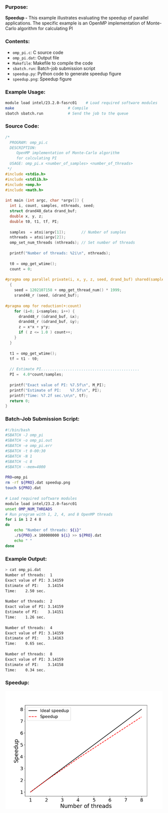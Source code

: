 ### Purpose:

**Speedup -** This example illustrates evaluating the speedup of parallel applications. The specific example is an OpenMP implementation of Monte-Carlo algorithm for calculating PI

### Contents:

* <code>omp_pi.c</code>: C source code
* <code>omp_pi.dat</code>: Output file
* <code>Makefile</code>: Makefile to compile the code
* <code>sbatch.run</code>: Batch-job submission script
* <code>speedup.py</code>: Python code to generate speedup figure
* <code>speedup.png</code>: Speedup figure

### Example Usage:

```bash
module load intel/23.2.0-fasrc01	# Load required software modules
make             			# Compile
sbatch sbatch.run 			# Send the job to the queue
```

### Source Code:

```c
/*
  PROGRAM: omp_pi.c
  DESCRIPTION: 
     OpenMP implementation of Monte-Carlo algorithm
     for calculating PI
  USAGE: omp_pi.x <number_of_samples> <number_of_threads>
 */
#include <stdio.h>
#include <stdlib.h>
#include <omp.h>
#include <math.h>

int main (int argc, char *argv[]) {
  int i, count, samples, nthreads, seed;
  struct drand48_data drand_buf;
  double x, y, z;
  double t0, t1, tf, PI;
  
  samples  = atoi(argv[1]);       // Number of sumples
  nthreads = atoi(argv[2]);
  omp_set_num_threads (nthreads); // Set number of threads

  printf("Number of threads: %2i\n", nthreads);

  t0 = omp_get_wtime();
  count = 0;

#pragma omp parallel private(i, x, y, z, seed, drand_buf) shared(samples)
  {
    seed = 1202107158 + omp_get_thread_num() * 1999;
    srand48_r (seed, &drand_buf);
    
#pragma omp for reduction(+:count)
    for (i=0; i<samples; i++) {
      drand48_r (&drand_buf, &x);
      drand48_r (&drand_buf, &y);
      z = x*x + y*y;
      if ( z <= 1.0 ) count++;
    }
  }

  t1 = omp_get_wtime();
  tf = t1 - t0;
  
  // Estimate PI............................................
  PI =  4.0*count/samples;

  printf("Exact value of PI: %7.5f\n", M_PI);
  printf("Estimate of PI:    %7.5f\n", PI);
  printf("Time: %7.2f sec.\n\n", tf);
  return 0;
}

```

### Batch-Job Submission Script:

```bash
#!/bin/bash
#SBATCH -J omp_pi
#SBATCH -o omp_pi.out
#SBATCH -e omp_pi.err
#SBATCH -t 0-00:30
#SBATCH -N 1
#SBATCH -c 8
#SBATCH --mem=4000

PRO=omp_pi
rm -rf ${PRO}.dat speedup.png
touch ${PRO}.dat

# Load required software modules
module load intel/23.2.0-fasrc01
unset OMP_NUM_THREADS
# Run program with 1, 2, 4, and 8 OpenMP threads
for i in 1 2 4 8
do
    echo "Number of threads: ${i}"
    ./${PRO}.x 100000000 ${i} >> ${PRO}.dat
    echo " "
done

```

### Example Output:

```bash
> cat omp_pi.dat 
Number of threads:  1
Exact value of PI: 3.14159
Estimate of PI:    3.14154
Time:    2.50 sec.

Number of threads:  2
Exact value of PI: 3.14159
Estimate of PI:    3.14151
Time:    1.26 sec.

Number of threads:  4
Exact value of PI: 3.14159
Estimate of PI:    3.14163
Time:    0.65 sec.

Number of threads:  8
Exact value of PI: 3.14159
Estimate of PI:    3.14158
Time:    0.34 sec.
```

### Speedup:

![Speedup](speedup.png)

